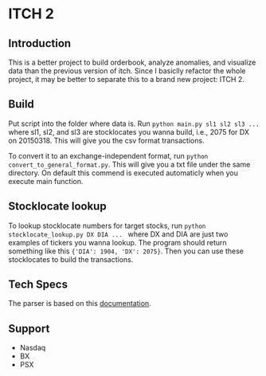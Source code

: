 # ITCH 2

## Introduction
This is a better project to build orderbook, analyze anomalies, and visualize data than the previous version of itch. 
Since I basiclly refactor the whole project, it may be better to separate this to a brand new project: ITCH 2.

## Build
Put script into the folder where data is. Run `python main.py sl1 sl2 sl3 ...` where sl1, sl2, and sl3 are stocklocates you wanna build, i.e., 2075 for DX on 20150318.
This will give you the csv format transactions. 

To convert it to an exchange-independent format, run `python convert_to_general_format.py`. This will give you a txt file under the same directory. On default this commend is executed automaticly when you execute main function.

## Stocklocate lookup
To lookup stocklocate numbers for target stocks, run `python stocklocate_lookup.py DX DIA ... ` where DX and DIA are just two examples of tickers you wanna lookup.
The program should return something like this `{'DIA': 1904, 'DX': 2075}`. Then you can use these stocklocates to build the transactions.

## Tech Specs
The parser is based on this [documentation](http://www.nasdaqtrader.com/content/technicalsupport/specifications/dataproducts/NQTVITCHspecification.pdf).


## Support
- Nasdaq
- BX
- PSX
